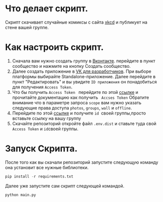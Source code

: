 
# Что делает скрипт.

Скрипт скачивает случайные комиксы с сайта [xkcd](https://xkcd.com/) и публикует на стене вашей группе.

# Как настроить скрипт.

1. Сначала вам нужно создать группу в [Вконтакте](https://vk.com/). перейдите в пункт сообщество и нажмите на кнопку Создать сообщество.
2. Далее создать приложение  в [VK для разработчиков](https://dev.vk.com/).
При выборе платформы выбирайте Standalone-приложение.
Далее перейдите в пункт "Редактировать" и вы увидите ```ID приложения``` он понадобиться для получения ```Access Token```.
3. Что бы получить ```Access Token ``` перейдите по этой [ссылке](https://dev.vk.com/api/access-token/implicit-flow-user) и прочитайте документацию как получить ``` Accses Token```
Обратите внимание что в параметре запроса ```scope``` вам нужно указать следующие права доступа `photos`, `groups`, `wall` и `offline`.
4. Перейдите по этой [ссылке](https://regvk.com/id/) и получите ```id ```своей группы,просто вставьте ссылку на вашу группу
5. Скачайте репозиторий откройте файл ```.env.dist``` и ставьте туда свой ```Access Token``` и ```id```своей группы.
# Запуск Скрипта.
После того как вы скачали репозиторий запустите следующую команду она установит все нужные библиотеки.
```python 
pip install -r requirements.txt
```
Далее уже запустите сам скрипт следующей командой.
```python
python main.py
```